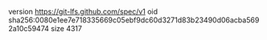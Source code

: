 version https://git-lfs.github.com/spec/v1
oid sha256:0080e1ee7e718335669c05ebf9dc60d3271d83b23490d06acba5692a10c59474
size 4317
